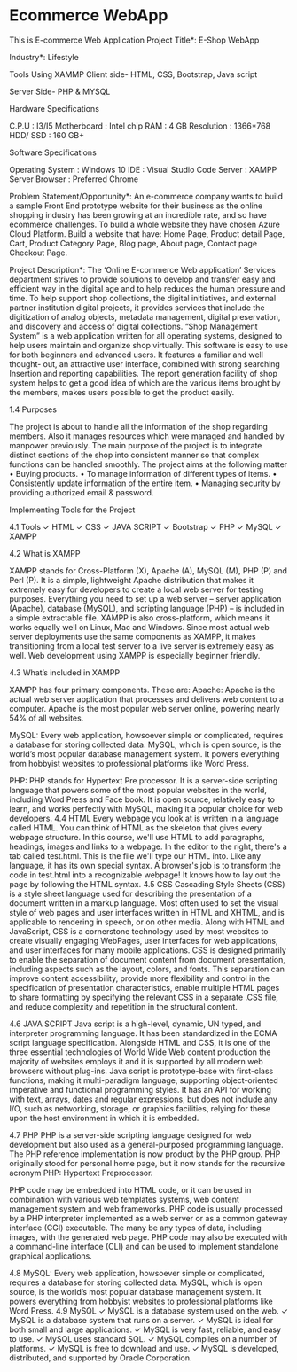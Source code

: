 # Ecommerce WebApp

This is E-commerce Web Application
Project Title*: E-Shop WebApp 

Industry*: Lifestyle

Tools Using
XAMMP
Client side- HTML, CSS, Bootstrap, Java script

Server Side- PHP & MYSQL

Hardware Specifications

C.P.U               :      I3/I5
Motherboard         :      Intel chip
RAM                 :      4 GB
Resolution          :      1366*768
HDD/ SSD            :      160 GB+

Software Specifications 

Operating System        :   Windows 10 
IDE                     :    Visual Studio Code
Server                  :     XAMPP Server
Browser                 :     Preferred Chrome






Problem Statement/Opportunity*:
An e-commerce company wants to build a sample Front End prototype website for their business as the online shopping industry has been growing at an incredible rate, and so have ecommerce challenges. To build a whole website they have chosen Azure Cloud Platform. Build a website that have: Home Page, Product detail Page, Cart, Product Category Page, Blog page, About page, Contact page Checkout Page.

Project Description*:
The ‘Online E-commerce Web application’ Services department strives to provide solutions to develop and transfer easy and efficient way in the digital age and to help reduces the human pressure and time. To help support shop collections, the digital initiatives, and external partner institution digital projects, it provides services that include the digitization of analog objects, metadata management, digital preservation, and discovery and access of digital collections. “Shop Management System” is a web application written for all operating systems, designed to help users maintain and organize shop virtually. This software is easy to use for both beginners and advanced users. It features a familiar and well thought- out, an attractive user interface, combined with strong searching Insertion and reporting capabilities. The report generation facility of shop system helps to get a good idea of which are the various items brought by the members, makes users possible to get the product easily.

1.4	Purposes

The project is about to handle all the information of the shop regarding members. Also it manages resources which were managed and handled by manpower previously. The main purpose of the project is to integrate distinct sections of the shop into consistent manner so that complex functions can be handled smoothly. The project aims at the following matter
•	Buying products.
•	To manage information of different types of items.
•	Consistently update information of the entire item.
•	Managing security by providing authorized email & password.


Implementing Tools for the Project

4.1	Tools
✓	HTML
✓	CSS
✓	JAVA SCRIPT
✓	Bootstrap
✓	PHP
✓	MySQL
✓	XAMPP

4.2	What is XAMPP

XAMPP stands for Cross-Platform (X), Apache (A), MySQL (M), PHP (P) and Perl (P). It is a simple, lightweight Apache distribution that makes it extremely easy for developers to create a local web server for testing purposes. Everything you need to set up a web server – server application (Apache), database (MySQL), and scripting language (PHP) – is included in a simple extractable file. XAMPP is also cross-platform, which means it works equally well on Linux, Mac and Windows. Since most actual web server deployments use the same components as XAMPP, it makes transitioning from a local test server to a live server is extremely easy as well. Web development using XAMPP is especially beginner friendly.

4.3	What’s included in XAMPP


XAMPP has four primary components. These are:
Apache: Apache is the actual web server application that processes and delivers web content to a computer. Apache is the most popular web server online, powering nearly 54% of all websites.

MySQL: Every web application, howsoever simple or complicated, requires a database for storing collected data. MySQL, which is open source, is the world’s most popular database management system. It powers everything from hobbyist websites to professional platforms like Word Press.




PHP: PHP stands for Hypertext Pre processor. It is a server-side scripting language that powers some of the most popular websites in the world, including Word Press and Face book. It is open source, relatively easy to learn, and works perfectly with MySQL, making it a popular choice for web developers.
4.4	HTML
Every webpage you look at is written in a language called HTML. You can think of HTML as the skeleton that gives every webpage structure. In this course, we'll use HTML to add paragraphs, headings, images and links to a webpage.
In the editor to the right, there's a tab called test.html. This is the file we'll type our HTML into. Like any language, it has its own special syntax. A browser's job is to transform the code in test.html into a recognizable webpage! It knows how to lay out the page by following the HTML syntax.
4.5	CSS
Cascading Style Sheets (CSS) is a style sheet language used for describing the presentation of a document written in a markup language. Most often used to set the visual style of web pages and user interfaces written in HTML and XHTML, and is applicable to rendering in speech, or on other media. Along with HTML and JavaScript, CSS is a cornerstone technology used by most websites to create visually engaging WebPages, user interfaces for web applications, and user interfaces for many mobile applications.
CSS is designed primarily to enable the separation of document content from document presentation, including aspects such as the layout, colors, and fonts. This separation can improve content accessibility, provide more flexibility and control in the specification of presentation characteristics, enable multiple HTML pages to share formatting by specifying the relevant CSS in a separate .CSS file, and reduce complexity and repetition in the structural content.

4.6	JAVA SCRIPT
Java script is a high-level, dynamic, UN typed, and interpreter programming language. It has been standardized in the ECMA script language specification. Alongside HTML and CSS, it is one of the three essential technologies of World Wide Web content production the majority of websites employs it and it is supported by all modern web browsers without plug-ins. Java script is prototype-base with first-class functions, making it multi-paradigm language, supporting object-oriented imperative and functional programming styles. It has an API for working with text, arrays, dates and regular expressions, but does not include any I/O, such as networking, storage, or graphics facilities, relying for these upon the host environment in which it is embedded.

4.7	PHP
PHP is a server-side scripting language designed for web development but also used as a general-purposed programming language. The PHP reference implementation is now product by the PHP group. PHP originally stood for personal home page, but it now stands for the recursive acronym PHP: Hypertext Preprocessor.



PHP code may be embedded into HTML code, or it can be used in combination with various 
web templates systems, web content management system and web frameworks. PHP code is usually processed by a PHP interpreter implemented as a web server or as a common gateway interface (CGI) executable. The many be any types of data, including images, with the generated web page. PHP code may also be executed with a command-line interface (CLI) and can be used to implement standalone graphical applications.

4.8	MySQL: Every web application, howsoever simple or complicated, requires a database for storing collected data. MySQL, which is open source, is the world’s most popular database management system. It powers everything from hobbyist websites to professional platforms like Word Press.
4.9	MySQL
✓	MySQL is a database system used on the web.
✓	MySQL is a database system that runs on a server.
✓	MySQL is ideal for both small and large applications.
✓	MySQL is very fast, reliable, and easy to use.
✓	MySQL uses standard SQL.
✓	MySQL compiles on a number of platforms.
✓	MySQL is free to download and use.
✓	MySQL is developed, distributed, and supported by Oracle Corporation.

